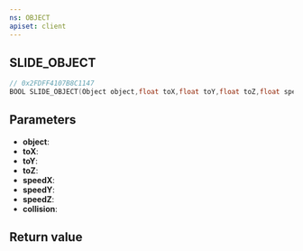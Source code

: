 ```yaml
---
ns: OBJECT
apiset: client
---
```

## SLIDE_OBJECT

```c
// 0x2FDFF4107B8C1147
BOOL SLIDE_OBJECT(Object object,float toX,float toY,float toZ,float speedX,float speedY,float speedZ,BOOL collision);
```


## Parameters
* **object**:
* **toX**:
* **toY**:
* **toZ**:
* **speedX**:
* **speedY**:
* **speedZ**:
* **collision**:

## Return value

